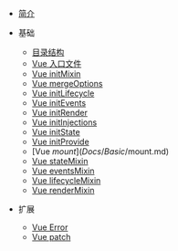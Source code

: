 - [简介](/)

- 基础

  - [目录结构](Docs/Basic/codeDirectoryStructure.md)
  - [Vue 入口文件](Docs/Basic/enterVueFromTheEntryFile.md)
  - [Vue initMixin](Docs/Basic/initMixin.md)
  - [Vue mergeOptions](Docs/Basic/mergeOptions.md)
  - [Vue initLifecycle](Docs/Basic/initLifecycle.md)
  - [Vue initEvents](Docs/Basic/initEvents.md)
  - [Vue initRender](Docs/Basic/initRender.md)
  - [Vue initInjections](Docs/Basic/initInjections.md)
  - [Vue initState](Docs/Basic/initState.md)
  - [Vue initProvide](Docs/Basic/initProvide.md)
  - [Vue $mount](Docs/Basic/$mount.md)
  - [Vue stateMixin](Docs/Basic/stateMixin.md)
  - [Vue eventsMixin](Docs/Basic/eventsMixin.md)
  - [Vue lifecycleMixin](Docs/Basic/lifecycleMixin.md)
  - [Vue renderMixin](Docs/Basic/renderMixin.md)

- 扩展

  - [Vue Error](Docs/expand/errorHandler.md)
  - [Vue patch](Docs/expand/patch.md)
